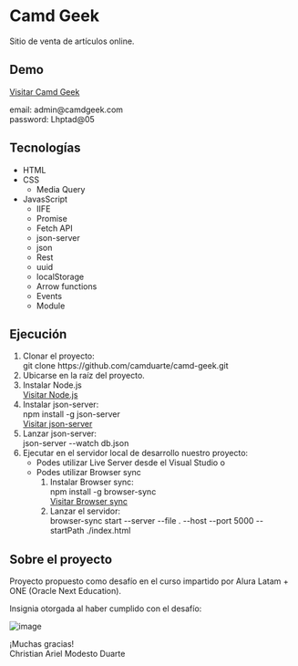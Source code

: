 # Camd Geek
<p>Sitio de venta de artículos online.</p>

## Demo
<a href="https://camduarte.github.io/camd-geek/" target="_blank">Visitar Camd Geek</a>
<p>
    email: admin@camdgeek.com<br>
    password: Lhptad@05
</p>

## Tecnologías
<ul>
    <li>HTML</li>
    <li>CSS
        <ul>
            <li>Media Query</li>
        </ul>
    </li>
    <li>JavasScript
        <ul>
            <li>IIFE</li>
            <li>Promise</li>
            <li>Fetch API</li>
            <li>json-server</li>
            <li>json</li>
            <li>Rest</li>
            <li>uuid</li>
            <li>localStorage</li>
            <li>Arrow functions</li>
            <li>Events</li>
            <li>Module</li>
        </ul>
    </li>
</ul>

## Ejecución
<ol>
    <li>
        Clonar el proyecto:<br>
        git clone https://github.com/camduarte/camd-geek.git
    </li>
    <li>Ubicarse en la raíz del proyecto.</li>
    <li>Instalar Node.js<br>
        <a href="https://nodejs.org/es/" target="_blank">Visitar Node.js</a>
    </li>
    <li>Instalar json-server:<br>
        npm install -g json-server<br>
        <a href="https://www.npmjs.com/package/json-server" target="_blank">Visitar json-server</a>
    </li>
    <li>Lanzar json-server:<br>
        json-server --watch db.json
    </li>
    <li>Ejecutar en el servidor local de desarrollo nuestro proyecto:
        <ul>
            <li>Podes utilizar Live Server desde el Visual Studio o</li>
            <li>
                Podes utilizar Browser sync
                <ol>
                    <li>Instalar Browser sync:<br>
                        npm install -g browser-sync<br>
                        <a href="https://browsersync.io/" target="_blank">Visitar Browser sync</a>
                    </li>
                    <li>Lanzar el servidor:<br>
                        browser-sync start --server --file . --host --port 5000 --startPath ./index.html
                    </li>
                <ol>
            </li>
        </ul>
    </li>
</ol>

## Sobre el proyecto
<p>Proyecto propuesto como desafío en el curso impartido por Alura Latam + ONE (Oracle Next Education).</p>
<p>Insignia otorgada al haber cumplido con el desafío:</p>

![image](https://user-images.githubusercontent.com/33993670/220092583-6b60335d-22fe-4306-b309-4b44cb8ff8a5.png)

<p>¡Muchas gracias!<br>
Christian Ariel Modesto Duarte</p>
